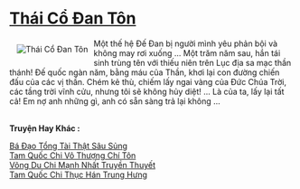 <a href="https://truyenwiki.net/thai-co-dan-ton.35296/" title="Thái Cổ Đan Tôn"><h1>Thái Cổ Đan Tôn</h1></a><div style="display:table"><img align="right" style="float: left; padding: 10px;" src="https://truyenwiki.net/a/img/str/src/35296.jpg" alt="Thái Cổ Đan Tôn">Một thế hệ Đế Đan bị người mình yêu phản bội và không may rơi xuống ... Một trăm năm sau, hắn tái sinh trùng tên với thiếu niên trên Lục địa sa mạc thần thánh! Đế quốc ngàn năm, bằng máu của Thần, khơi lại con đường chiến đấu của các vị thần. Chém kẻ thù, chiếm lấy ngai vàng của Đức Chúa Trời, các tầng trời vĩnh cửu, nhưng tôi sẽ không hủy diệt! ... Là của ta, lấy lại tất cả! Em nợ anh những gì, anh có sẵn sàng trả lại không ...</div><p><br><b>Truyện Hay Khác :</b></p><a href="https://truyenwiki.net/ba-dao-tong-tai-that-sau-sung.36691/" alt="Bá Đạo Tổng Tài Thật Sâu Sủng">Bá Đạo Tổng Tài Thật Sâu Sủng</a><br/><a href="https://github.com/nownovels/wikidich/tree/master/truyenhay/35833" alt="Tam Quốc Chi Vô Thượng Chí Tôn">Tam Quốc Chi Vô Thượng Chí Tôn</a><br/><a href="https://github.com/nownovels/wikidich/tree/master/truyenhay/35743" alt="Võng Du Chi Mạnh Nhất Truyền Thuyết">Võng Du Chi Mạnh Nhất Truyền Thuyết</a><br/><a href="https://sangtacviet.wordpress.com/2020/10/22/tam-quoc-chi-thuc-han-trung-hung/" alt="Tam Quốc Chi Thục Hán Trung Hưng">Tam Quốc Chi Thục Hán Trung Hưng</a><br/>